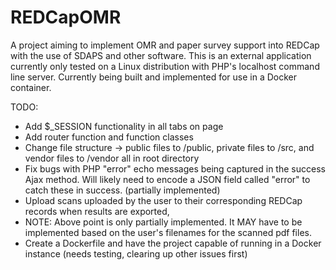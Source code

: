 # REDCapOMR
A project aiming to implement OMR and paper survey support into REDCap with the use of SDAPS and other software.  This is an external application currently only tested on a Linux distribution with PHP's localhost command line server.  Currently being built and implemented for use in a Docker container.

TODO: 
* Add $_SESSION functionality in all tabs on page
* Add router function and function classes
* Change file structure -> public files to /public, private files to /src, and vendor files to /vendor all in root directory
* Fix bugs with PHP "error" echo messages being captured in the success Ajax method.  Will likely need to encode a JSON field called "error" to catch these in success. (partially implemented)
* Upload scans uploaded by the user to their corresponding REDCap records when results are exported,
* NOTE: Above point is only partially implemented.  It MAY have to be implemented based on the user's filenames for the scanned pdf files.
* Create a Dockerfile and have the project capable of running in a Docker instance (needs testing, clearing up other issues first)
